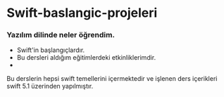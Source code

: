 # Swift-baslangic-projeleri

<h3> Yazılım dilinde neler öğrendim. </h3>

<ul> 
  <li> Swift'in başlangıçlardır. </li>
  <li> Bu dersleri aldığım eğitimlerdeki etkinliklerimdir. <li>

</ul>

<p> Bu derslerin hepsi swift temellerini içermektedir ve işlenen ders içerikleri swift 5.1 üzerinden yapılmıştır. <p> 
